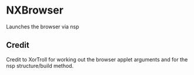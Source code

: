 # NXBrowser
Launches the browser via nsp

## Credit
Credit to XorTroll for working out the browser applet arguments and for the nsp structure/build method.